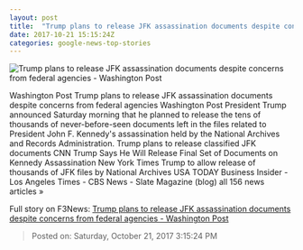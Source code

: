 ```yaml
---
layout: post
title:  "Trump plans to release JFK assassination documents despite concerns from federal agencies - Washington Post"
date: 2017-10-21 15:15:24Z
categories: google-news-top-stories
---
```


![Trump plans to release JFK assassination documents despite concerns from federal agencies - Washington Post](https://img.washingtonpost.com/rf/image_1484w/2010-2019/WashingtonPost/2017/10/20/Local-Enterprise/Images/JFK_Assassination_78515-6de94.jpg?t=20170517)

Washington Post Trump plans to release JFK assassination documents despite concerns from federal agencies Washington Post President Trump announced Saturday morning that he planned to release the tens of thousands of never-before-seen documents left in the files related to President John F. Kennedy's assassination held by the National Archives and Records Administration. Trump plans to release classified JFK documents CNN Trump Says He Will Release Final Set of Documents on Kennedy Assassination New York Times Trump to allow release of thousands of JFK files by National Archives USA TODAY Business Insider - Los Angeles Times - CBS News - Slate Magazine (blog) all 156 news articles »


Full story on F3News: [Trump plans to release JFK assassination documents despite concerns from federal agencies - Washington Post](http://www.f3nws.com/n/zyQcuD)

> Posted on: Saturday, October 21, 2017 3:15:24 PM
